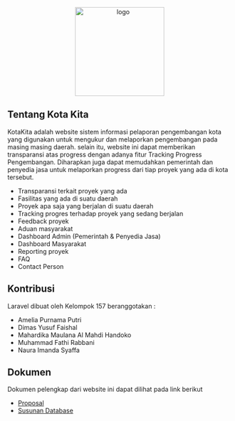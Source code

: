 <p align="center"><img src="https://i.ibb.co/w7pcKkk/logo.png" alt="logo" height="200"></p>

## Tentang Kota Kita

KotaKita adalah website sistem informasi pelaporan pengembangan kota yang digunakan untuk mengukur dan melaporkan pengembangan pada masing masing daerah. selain itu, website ini dapat memberikan transparansi atas progress dengan adanya fitur Tracking Progress Pengembangan. Diharapkan juga dapat memudahkan pemerintah dan penyedia jasa untuk melaporkan progress dari tiap proyek yang ada di kota tersebut.

- Transparansi terkait proyek yang ada
- Fasilitas yang ada di suatu daerah
- Proyek apa saja yang berjalan di suatu daerah
- Tracking progres terhadap proyek yang sedang berjalan
- Feedback proyek
- Aduan masyarakat
- Dashboard Admin (Pemerintah & Penyedia Jasa)
- Dashboard Masyarakat
- Reporting proyek
- FAQ
- Contact Person

## Kontribusi

Laravel dibuat oleh Kelompok 157 beranggotakan :
- Amelia Purnama Putri
- Dimas Yusuf Faishal
- Mahardika Maulana Al Mahdi Handoko
- Muhammad Fathi Rabbani
- Naura Imanda Syaffa

## Dokumen

Dokumen pelengkap dari website ini dapat dilihat pada link berikut
- [Proposal]()
- [Susunan Database]()
